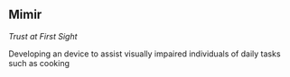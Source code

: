 ## Mimir
*Trust at First Sight*

Developing an device to assist visually impaired individuals of daily tasks such as cooking
